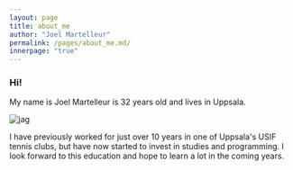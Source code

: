 ```yaml
---
layout: page
title: about_me
author: "Joel Martelleur"
permalink: /pages/about_me.md/
innerpage: "true"
---
```


### Hi!

My name is Joel Martelleur is 32 years old and lives in Uppsala.

![jag](../../assets/pics/jag.jpg)

I have previously worked for just over 10 years in one of Uppsala's USIF tennis clubs, but have now started to invest in studies and programming.
I look forward to this education and hope to learn a lot in the coming years.